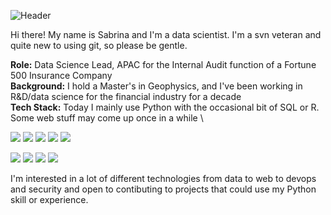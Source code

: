 ![Header](https://github.com/ninaschoenholzer/ninaschoenholzer/blob/master/Header.png "Header")

Hi there! My name is Sabrina and I'm a data scientist. I'm a svn veteran and quite new to using git, so please be gentle.

**Role:** Data Science Lead, APAC for the Internal Audit function of a Fortune 500 Insurance Company\
**Background:** I hold a Master's in Geophysics, and I've been working in R&D/data science for the financial industry for a decade \
**Tech Stack:** Today I mainly use Python with the occasional bit of SQL or R. Some web stuff may come up once in a while \

![](https://img.shields.io/badge/System-Linux-informational?style=flat&logo=<LOGO_NAME>&logoColor=white&color=195c2b)
![](https://img.shields.io/badge/Language-Python-informational?style=flat&logo=<LOGO_NAME>&logoColor=white&color=28382c)
![](https://img.shields.io/badge/Language-R-informational?style=flat&logo=<LOGO_NAME>&logoColor=white&color=28382c)
![](https://img.shields.io/badge/Language-SQL-informational?style=flat&logo=<LOGO_NAME>&logoColor=white&color=28382c)
![](https://img.shields.io/badge/Language-JavaScript-informational?style=flat&logo=<LOGO_NAME>&logoColor=white&color=28382c)

![](https://img.shields.io/badge/Tools-ScikitLearn-informational?style=flat&logo=<LOGO_NAME>&logoColor=white&color=759e80)
![](https://img.shields.io/badge/Tools-Keras-informational?style=flat&logo=<LOGO_NAME>&logoColor=white&color=759e80)
![](https://img.shields.io/badge/Tools-Tensorflow-informational?style=flat&logo=<LOGO_NAME>&logoColor=white&color=759e80)
![](https://img.shields.io/badge/Tools-Angular-informational?style=flat&logo=<LOGO_NAME>&logoColor=white&color=759e80)

I'm interested in a lot of different technologies from data to web to devops and security and open to contibuting to projects that could use my Python skill or experience.


<!--
**ninaschoenholzer/ninaschoenholzer** is a ✨ _special_ ✨ repository because its `README.md` (this file) appears on your GitHub profile.

Here are some ideas to get you started:

- 🔭 I’m currently working on ...
- 🌱 I’m currently learning ...
- 👯 I’m looking to collaborate on ...
- 🤔 I’m looking for help with ...
- 💬 Ask me about ...
- 📫 How to reach me: ...
- 😄 Pronouns: ...
- ⚡ Fun fact: ...
-->

